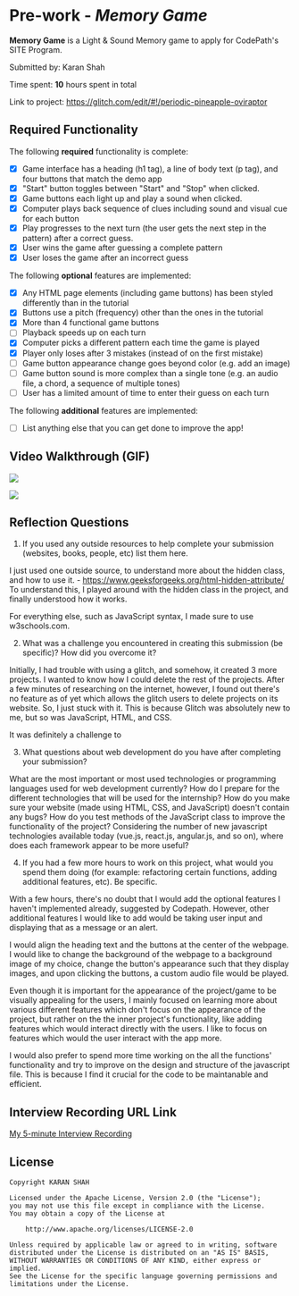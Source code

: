 # Pre-work - *Memory Game*

**Memory Game** is a Light & Sound Memory game to apply for CodePath's SITE Program. 

Submitted by: Karan Shah

Time spent: **10** hours spent in total

Link to project: https://glitch.com/edit/#!/periodic-pineapple-oviraptor

## Required Functionality

The following **required** functionality is complete:

* [x] Game interface has a heading (h1 tag), a line of body text (p tag), and four buttons that match the demo app
* [x] "Start" button toggles between "Start" and "Stop" when clicked. 
* [x] Game buttons each light up and play a sound when clicked. 
* [x] Computer plays back sequence of clues including sound and visual cue for each button
* [x] Play progresses to the next turn (the user gets the next step in the pattern) after a correct guess. 
* [x] User wins the game after guessing a complete pattern
* [x] User loses the game after an incorrect guess

The following **optional** features are implemented:

* [x] Any HTML page elements (including game buttons) has been styled differently than in the tutorial
* [x] Buttons use a pitch (frequency) other than the ones in the tutorial
* [x] More than 4 functional game buttons
* [ ] Playback speeds up on each turn
* [x] Computer picks a different pattern each time the game is played
* [x] Player only loses after 3 mistakes (instead of on the first mistake)
* [ ] Game button appearance change goes beyond color (e.g. add an image)
* [ ] Game button sound is more complex than a single tone (e.g. an audio file, a chord, a sequence of multiple tones)
* [ ] User has a limited amount of time to enter their guess on each turn

The following **additional** features are implemented:

- [ ] List anything else that you can get done to improve the app!

## Video Walkthrough (GIF)
![](https://i.imgur.com/GCHY9fo.gif)

![](https://i.imgur.com/7D3WrNn.gif)


## Reflection Questions
1. If you used any outside resources to help complete your submission (websites, books, people, etc) list them here. 

I just used one outside source, to understand more about the hidden class, and how to use it. - https://www.geeksforgeeks.org/html-hidden-attribute/
To understand this, I played around with the hidden class in the project, and finally understood how it works. 

For everything else, such as JavaScript syntax, I made sure to use w3schools.com.

2. What was a challenge you encountered in creating this submission (be specific)? How did you overcome it? 

Initially, I had trouble with using a glitch, and somehow, it created 3 more projects. I wanted to know how I could delete the rest of the projects. After a few minutes of researching on the internet, however, I found out there's no feature as of yet which allows the glitch users to delete projects on its website. So, I just stuck with it. This is because Glitch was absolutely new to me, but so was JavaScript, HTML, and CSS. 

It was definitely a challenge to 

3. What questions about web development do you have after completing your submission? 

What are the most important or most used technologies or programming languages used for web development currently?
How do I prepare for the different technologies that will be used for the internship? 
How do you make sure your website (made using HTML, CSS, and JavaScript) doesn't contain any bugs? 
How do you test methods of the JavaScript class to improve the functionality of the project?
Considering the number of new javascript technologies available today (vue.js, react.js, angular.js, and so on), where does each framework appear to be more useful?


4. If you had a few more hours to work on this project, what would you spend them doing (for example: refactoring certain functions, adding additional features, etc). Be specific. 

With a few hours, there's no doubt that I would add the optional features I haven't implemented already, suggested by Codepath. However, other additional features I would like to add would be taking user input and displaying that as a message or an alert. 

I would align the heading text and the buttons at the center of the webpage. I would like to change the background of the webpage to a background image of my choice, change the button's appearance such that they display images, and upon clicking the buttons, a custom audio file would be played. 

Even though it is important for the appearance of the project/game to be visually appealing for the users, I mainly focused on learning more about various different features which don't focus on the appearance of the project, but rather on the the inner project's functionality, like adding features which would interact directly with the users. I like to focus on features which would  the user interact with the app more.

I would also prefer to spend more time working on the all the functions' functionality and try to improve on the design and structure of the javascript file. This is because I find it crucial for the code to be maintanable and efficient.

## Interview Recording URL Link

[My 5-minute Interview Recording](your-link-here)


## License

    Copyright KARAN SHAH

    Licensed under the Apache License, Version 2.0 (the "License");
    you may not use this file except in compliance with the License.
    You may obtain a copy of the License at

        http://www.apache.org/licenses/LICENSE-2.0

    Unless required by applicable law or agreed to in writing, software
    distributed under the License is distributed on an "AS IS" BASIS,
    WITHOUT WARRANTIES OR CONDITIONS OF ANY KIND, either express or implied.
    See the License for the specific language governing permissions and
    limitations under the License.
